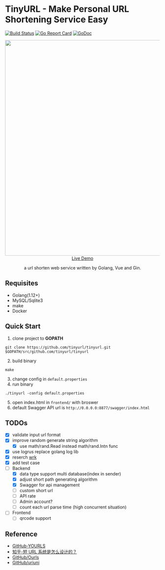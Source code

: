 # TinyURL - Make Personal URL Shortening Service Easy

[![Build Status](https://travis-ci.com/tinyurl/tinyurl.svg?branch=master)](https://travis-ci.com/tinyurl/tinyurl)  [![Go Report Card](https://goreportcard.com/badge/github.com/tinyurl/tinyurl)](https://goreportcard.com/report/github.com/tinyurl/tinyurl)  [![GoDoc](https://godoc.org/github.com/tinyurl/tinyurl?status.svg)](https://godoc.org/github.com/tinyurl/tinyurl)

<p align="center">
  <a href="https://adolphlwq.xyz" target="_blank">
    <img src="assets/tinyurl.gif" width="700px">
    <br>
    Live Demo
  </a>
</p>

<p align="center">a url shorten web service written by Golang, Vue and Gin.</p>

## Requisites
- Golang(1.12+)
- MySQL/Sqlite3
- make
- Docker

## Quick Start
1. clone project to **GOPATH**
```
git clone https://github.com/tinyurl/tinyurl.git $GOPATH/src/github.com/tinyurl/tinyurl
```
2. build binary
```
make
```
3. change config in `default.properties`
4. run binary
```
./tinyurl -config default.properties
```
5. open index.html in `frontend/` with broswer
6. default Swagger API url is `http://0.0.0.0:8877/swagger/index.html`

## TODOs
- [X] validate input url format
- [X] improve random generate string algorithm
    - [X] use math/rand.Read instead math/rand.Intn func
- [X] use logrus replace golang log lib
- [X] reserch [wrk](https://github.com/wg/wrk)
- [X] add test case
- [ ] Backend
  - [X] data type support multi database(index in sender)
  - [X] adjust short path generating algorithm
  - [X] Swagger for api management
  - [ ] custom short url
  - [ ] API rate
  - [ ] Admin account?
  - [ ] count each url parse time (high concurrent situation)
- [ ] Frontend
  - [ ] qrcode support

## Reference
- [GitHub-YOURLS](https://github.com/YOURLS/YOURLS)
- [知乎-短 URL 系统是怎么设计的？](https://www.zhihu.com/question/29270034)
- [GitHub/Ourls](https://github.com/takashiki/Ourls)
- [GitHub/uriuni](https://github.com/dchest/uniuri)